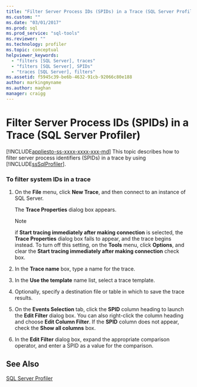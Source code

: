 ```yaml
---
title: "Filter Server Process IDs (SPIDs) in a Trace (SQL Server Profiler) | Microsoft Docs"
ms.custom: ""
ms.date: "03/01/2017"
ms.prod: sql
ms.prod_service: "sql-tools"
ms.reviewer: ""
ms.technology: profiler
ms.topic: conceptual
helpviewer_keywords: 
  - "filters [SQL Server], traces"
  - "filters [SQL Server], SPIDs"
  - "traces [SQL Server], filters"
ms.assetid: f5945c39-be6b-4632-91cb-92066c80e188
author: markingmyname
ms.author: maghan
manager: craigg
---
```

# Filter Server Process IDs (SPIDs) in a Trace (SQL Server Profiler)
[!INCLUDE[appliesto-ss-xxxx-xxxx-xxx-md](../../includes/appliesto-ss-xxxx-xxxx-xxx-md.md)]
  This topic describes how to filter server process identifiers (SPIDs) in a trace by using [!INCLUDE[ssSqlProfiler](../../includes/sssqlprofiler-md.md)].  
  
### To filter system IDs in a trace  
  
1.  On the **File** menu, click **New Trace**, and then connect to an instance of SQL Server.  
  
     The **Trace Properties** dialog box appears.  
  
    > [!NOTE]  
    >  if **Start tracing immediately after making connection** is selected, the **Trace Properties** dialog box fails to appear, and the trace begins instead. To turn off this setting, on the **Tools** menu, click **Options**, and clear the **Start tracing immediately after making connection** check box.  
  
2.  In the **Trace name** box, type a name for the trace.  
  
3.  In the **Use the template** name list, select a trace template.  
  
4.  Optionally, specify a destination file or table in which to save the trace results.  
  
5.  On the **Events Selection** tab, click the **SPID** column heading to launch the **Edit Filter** dialog box. You can also right-click the column heading and choose **Edit Column Filter**. If the **SPID** column does not appear, check the **Show all columns** box.  
  
6.  In the **Edit Filter** dialog box, expand the appropriate comparison operator, and enter a SPID as a value for the comparison.  
  
## See Also  
 [SQL Server Profiler](../../tools/sql-server-profiler/sql-server-profiler.md)  
  
  
